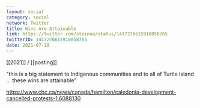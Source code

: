 ```yaml
---
layout: social
category: social
network: Twitter
title: Wins Are Attainable
link: https://twitter.com/steinea/status/1417276615910858765
twitterID: 1417276615910858765
date: 2021-07-19
---
```


[[2021]] / [[posting]]

"this is a big statement to Indigenous communities and to all of Turtle Island ... these wins are attainable"

<https://www.cbc.ca/news/canada/hamilton/caledonia-development-cancelled-protests-1.6088130>
